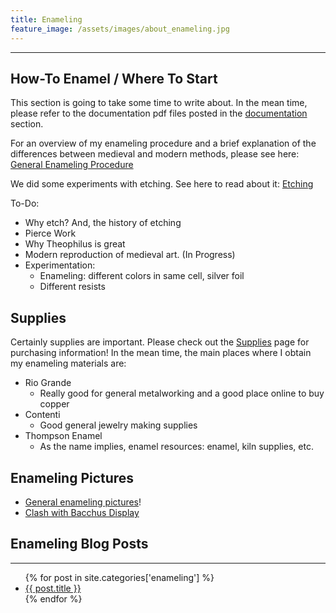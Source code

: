```yaml
---
title: Enameling 
feature_image: /assets/images/about_enameling.jpg
---
```


* * * 

## How-To Enamel / Where To Start

This section is going to take some time to write about. In the mean
time, please refer to the documentation pdf files posted in the
[documentation](/documents) section. 

For an overview of my enameling procedure and a brief explanation of the
differences between medieval and modern methods, please see here: [General Enameling Procedure](procedure_general)

We did some experiments with etching. See here to read about it: [Etching](etching)

To-Do:
* Why etch? And, the history of etching
* Pierce Work
* Why Theophilus is great
* Modern reproduction of medieval art. (In Progress)
* Experimentation: 
    * Enameling: different colors in same cell, silver foil
    * Different resists

## Supplies

Certainly supplies are important. Please check out the [Supplies](suppliers) page for purchasing information! 
In the mean time, the main places where I obtain my enameling materials
are:
* Rio Grande
    * Really good for general metalworking and a good place online to
      buy copper
* Contenti
    * Good general jewelry making supplies
* Thompson Enamel
    * As the name implies, enamel resources: enamel, kiln supplies, etc.

## Enameling Pictures

* [General enameling pictures](pictures)! 
* [Clash with Bacchus Display](bacchus)

## Enameling Blog Posts

* * * 

<ul>
{% for post in site.categories['enameling'] %}
    <li>
      <a href="{{ post.url }}">{{ post.title }}</a>
    </li>
{% endfor %}
</ul>
